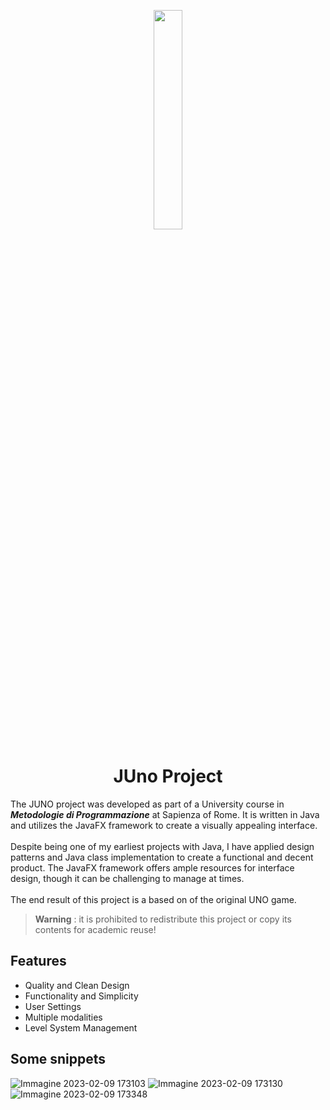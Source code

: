 
<p align="center">
<img src="https://user-images.githubusercontent.com/40722616/217886338-82782b73-b6a9-436d-8141-e0c029cd703b.png" width="30%">
</p>

<h1 align="center">JUno Project</h1>

The JUNO project was developed as part of a University course in ___Metodologie di Programmazione___ at Sapienza of Rome. It is written in Java and utilizes the JavaFX framework to create a visually appealing interface.<br><br>Despite being one of my earliest projects with Java, I have applied design patterns and Java class implementation to create a functional and decent product. The JavaFX framework offers ample resources for interface design, though it can be challenging to manage at times.<br><br>The end result of this project is a based on of the original UNO game.

> **Warning** : it is prohibited to redistribute this project or copy its contents for academic reuse!

## Features
- Quality and Clean Design
- Functionality and Simplicity
- User Settings
- Multiple modalities
- Level System Management

## Some snippets
![Immagine 2023-02-09 173103](https://user-images.githubusercontent.com/40722616/217885950-378c551d-0f18-4eb4-8683-c656bbe1203f.png)
![Immagine 2023-02-09 173130](https://user-images.githubusercontent.com/40722616/217885968-60f86176-046c-4dfd-a7f6-2d486f1c82af.png)
![Immagine 2023-02-09 173348](https://user-images.githubusercontent.com/40722616/217885973-d6a8b9ae-ec6d-41eb-8425-38340a50be20.png)

